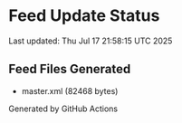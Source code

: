 # Feed Update Status
Last updated: Thu Jul 17 21:58:15 UTC 2025

## Feed Files Generated
- master.xml (82468 bytes)

Generated by GitHub Actions
